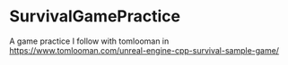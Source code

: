 # SurvivalGamePractice
A game practice I follow with tomlooman in https://www.tomlooman.com/unreal-engine-cpp-survival-sample-game/
